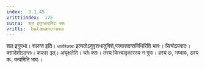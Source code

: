 ```yaml
---
index:  3.1.45
vrittiindex:  175
sutra:  शल इगुपधादनिटः क्सः
vritti:  balamanorama 
---
```


शल इगुपधा। शलन्त इति। `धातोरेकाचः` इत्यतोऽनुवृत्तधातुविशे,णत्वात्तदन्तविधिरिति भावः। सिचोऽपवादः। क्सादेशोऽदन्तः। ककार इत्। अघृक्षतेति। च्लेः क्सः। तस्य कित्त्वादृकारस्य न गुणः। हस्य ढः, भष्भावः, ढस्य कः, षत्वमिति भावः। 

